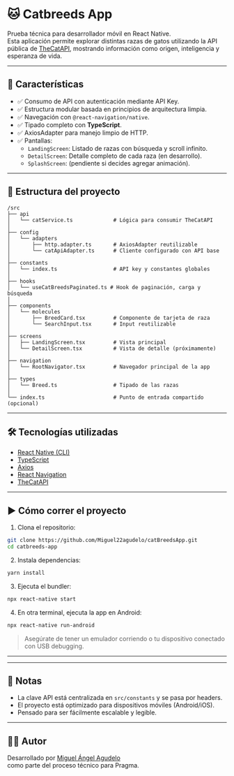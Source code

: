 # 🐱 Catbreeds App

Prueba técnica para desarrollador móvil en React Native.  
Esta aplicación permite explorar distintas razas de gatos utilizando la API pública de [TheCatAPI](https://thecatapi.com/), mostrando información como origen, inteligencia y esperanza de vida.

---

## 🚀 Características

- ✅ Consumo de API con autenticación mediante API Key.
- ✅ Estructura modular basada en principios de arquitectura limpia.
- ✅ Navegación con `@react-navigation/native`.
- ✅ Tipado completo con **TypeScript**.
- ✅ AxiosAdapter para manejo limpio de HTTP.
- ✅ Pantallas:
  - `LandingScreen`: Listado de razas con búsqueda y scroll infinito.
  - `DetailScreen`: Detalle completo de cada raza (en desarrollo).
  - `SplashScreen`: (pendiente si decides agregar animación).

---

## 📂 Estructura del proyecto

```
/src
├── api
│   └── catService.ts             # Lógica para consumir TheCatAPI
│
├── config
│   └── adapters
│       ├── http.adapter.ts       # AxiosAdapter reutilizable
│       └── catApiAdapter.ts      # Cliente configurado con API base
│
├── constants
│   └── index.ts                  # API key y constantes globales
│
├── hooks
│   └── useCatBreedsPaginated.ts # Hook de paginación, carga y búsqueda
│
├── components
│   └── molecules
│       ├── BreedCard.tsx         # Componente de tarjeta de raza
│       └── SearchInput.tsx       # Input reutilizable
│
├── screens
│   ├── LandingScreen.tsx         # Vista principal
│   └── DetailScreen.tsx          # Vista de detalle (próximamente)
│
├── navigation
│   └── RootNavigator.tsx         # Navegador principal de la app
│
├── types
│   └── Breed.ts                  # Tipado de las razas
│
└── index.ts                      # Punto de entrada compartido (opcional)
```

---

## 🛠️ Tecnologías utilizadas

- [React Native (CLI)](https://reactnative.dev/)
- [TypeScript](https://www.typescriptlang.org/)
- [Axios](https://axios-http.com/)
- [React Navigation](https://reactnavigation.org/)
- [TheCatAPI](https://thecatapi.com/)

---

## ▶️ Cómo correr el proyecto

1. Clona el repositorio:

```bash
git clone https://github.com/Miguel22agudelo/catBreedsApp.git
cd catbreeds-app
```

2. Instala dependencias:

```bash
yarn install
```

3. Ejecuta el bundler:

```bash
npx react-native start
```

4. En otra terminal, ejecuta la app en Android:

```bash
npx react-native run-android
```

> Asegúrate de tener un emulador corriendo o tu dispositivo conectado con USB debugging.

---

<!-- ## 📸 Capturas

_Si tienes tiempo, agrega screenshots aquí para mostrar el diseño visual._ -->

---

## 🔐 Notas

- La clave API está centralizada en `src/constants` y se pasa por headers.
- El proyecto está optimizado para dispositivos móviles (Android/iOS).
- Pensado para ser fácilmente escalable y legible.

---

## 🧑‍💻 Autor

Desarrollado por [Miguel Ángel Agudelo](https://github.com/Miguel22agudelo)  
como parte del proceso técnico para Pragma.
